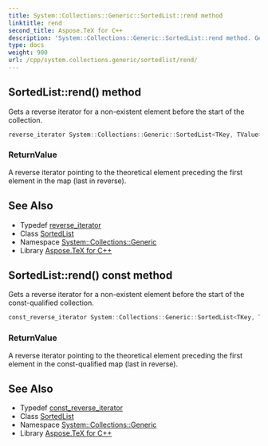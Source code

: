 ```yaml
---
title: System::Collections::Generic::SortedList::rend method
linktitle: rend
second_title: Aspose.TeX for C++
description: 'System::Collections::Generic::SortedList::rend method. Gets a reverse iterator for a non-existent element before the start of the collection in C++.'
type: docs
weight: 900
url: /cpp/system.collections.generic/sortedlist/rend/
---
```

## SortedList::rend() method


Gets a reverse iterator for a non-existent element before the start of the collection.

```cpp
reverse_iterator System::Collections::Generic::SortedList<TKey, TValue>::rend() noexcept
```


### ReturnValue

A reverse iterator pointing to the theoretical element preceding the first element in the map (last in reverse).

## See Also

* Typedef [reverse_iterator](../reverse_iterator/)
* Class [SortedList](../)
* Namespace [System::Collections::Generic](../../)
* Library [Aspose.TeX for C++](../../../)
## SortedList::rend() const method


Gets a reverse iterator for a non-existent element before the start of the const-qualified collection.

```cpp
const_reverse_iterator System::Collections::Generic::SortedList<TKey, TValue>::rend() const noexcept
```


### ReturnValue

A reverse iterator pointing to the theoretical element preceding the first element in the const-qualified map (last in reverse).

## See Also

* Typedef [const_reverse_iterator](../const_reverse_iterator/)
* Class [SortedList](../)
* Namespace [System::Collections::Generic](../../)
* Library [Aspose.TeX for C++](../../../)

